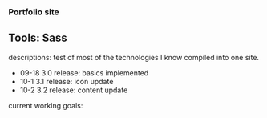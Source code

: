 ### Portfolio site
## Tools: Sass
descriptions: test of most of the technologies I know compiled into one site.

- 09-18 3.0 release: basics implemented
- 10-1 3.1 release: icon update
- 10-2 3.2 release: content update

current working goals:
